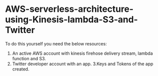 # AWS-serverless-architecture-using-Kinesis-lambda-S3-and-Twitter
To do this yourself you need the below resources:
1. An active AWS account with kinesis firehose delivery stream, lambda function and S3.
2. Twitter developer account with an app.
3.Keys and Tokens of the app created.
